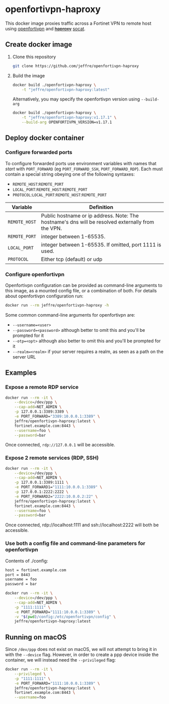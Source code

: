 # openfortivpn-haproxy

This docker image proxies traffic across a Fortinet VPN to remote host using
[openfortivpn](https://github.com/adrienverge/openfortivpn)
and ~~[haproxy](https://www.haproxy.org/)~~ 
[socat](http://www.dest-unreach.org/socat/).

## Create docker image

1. Clone this repository

    ```sh
    git clone https://github.com/jeffre/openfortivpn-haproxy
    ```

2. Build the image

    ```sh
    docker build ./openfortivpn-haproxy \
        -t "jeffre/openfortivpn-haproxy:latest"
    ```

    Alternatively, you may specify the openfortivpn version using `--build-arg`

    ```sh
    docker build ./openfortivpn-haproxy \
        -t "jeffre/openfortivpn-haproxy:v1.17.1" \
        --build-arg OPENFORTIVPN_VERSION=v1.17.1
    ```

## Deploy docker container

### Configure forwarded ports

To configure forwarded ports use environment variables with names that *start*
with `PORT_FORWARD` (eg `PORT_FORWARD_SSH`, `PORT_FORWARD_RDP`). Each must
contain a special string obeying one of the following syntaxes:

* `REMOTE_HOST`:`REMOTE_PORT`
* `LOCAL_PORT`:`REMOTE_HOST`:`REMOTE_PORT`
* `PROTOCOL`:`LOCAL_PORT`:`REMOTE_HOST`:`REMOTE_PORT`

| Variable      | Definition                   |
|---------------|------------------------------|
| `REMOTE_HOST` | Public hostname or ip address. Note: The hostname's dns will be resolved externally from the VPN. |
| `REMOTE_PORT` | integer between 1-65535. |
| `LOCAL_PORT`  | integer between 1-65535. If omitted, port 1111 is used. |
| `PROTOCOL`    | Either tcp (default) or udp |

### Configure openfortivpn

Openfortivpn configuration can be provided as command-line arguments to this
image, as a mounted config file, or a combination of both. For details about
openfortivpn configuration run:

```sh
docker run --rm jeffre/openfortivpn-haproxy -h
```

Some common command-line arguments for openfortivpn are:

* `--username=<user>`
* `--password=<password>` although better to omit this and you'll be prompted for it
* `--otp=<opt>` although also better to omit this and you'll be prompted for it
* `--realm=<realm>` if your server requires a realm, as seen as a path on the server URL

## Examples

### Expose a remote RDP service

```sh
docker run --rm -it \
    --device=/dev/ppp \
    --cap-add=NET_ADMIN \
    -p 127.0.0.1:3389:3389 \
    -e PORT_FORWARD="3389:10.0.0.1:3389" \
    jeffre/openfortivpn-haproxy:latest \
    fortinet.example.com:8443 \
    --username=foo \
    --password=bar
```

Once connected, `rdp://127.0.0.1` will be accessible.

### Expose 2 remote services (RDP, SSH)

```sh
docker run --rm -it \
    --device=/dev/ppp \
    --cap-add=NET_ADMIN \
    -p 127.0.0.1:3389:1111 \
    -e PORT_FORWARD1="1111:10.0.0.1:3389" \
    -p 127.0.0.1:2222:2222 \
    -e PORT_FORWARD2="2222:10.0.0.2:22" \
    jeffre/openfortivpn-haproxy:latest \
    fortinet.example.com:8443 \
    --username=foo \
    --password=bar
```

Once connected, rdp://localhost:1111 and ssh://localhost:2222 will both be
accessible.

### Use both a config file and command-line parameters for openfortivpn

Contents of ./config:

```txt
host = fortinet.example.com
port = 8443
username = foo
password = bar
```

```sh
docker run --rm -it \
    --device=/dev/ppp \
    --cap-add=NET_ADMIN \
    -p "1111:1111" \
    -e PORT_FORWARD="1111:10.0.0.1:3389" \
    -v "$(pwd)/config:/etc/openfortivpn/config" \
    jeffre/openfortivpn-haproxy:latest
```

## Running on macOS

Since `/dev/ppp` does not exist on macOS, we will not attempt to bring it in with
the `--device` flag. However, in order to create a ppp device inside the
container, we will instead need the `--privileged` flag:

```sh
docker run --rm -it \
    --privileged \
    -p "1111:1111" \
    -e PORT_FORWARD="1111:10.0.0.1:3389" \
    jeffre/openfortivpn-haproxy:latest \
    fortinet.example.com:8443 \
    --username=foo
```
